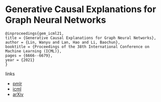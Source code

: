 # Generative Causal Explanations for Graph Neural Networks

```
@inproceedings{gem_icml21,
title = {Generative Causal Explanations for Graph Neural Networks},
author = {Lin, Wanyu and Lan, Hao and Li, Baochun},
booktitle = {Proceedings of the 38th International Conference on Machine Learning (ICML)},
pages = {6666--6679},
year = {2021}
}
```

links
- [pmlr](http://proceedings.mlr.press/v139/lin21d.html)
- [icml](https://icml.cc/Conferences/2021/ScheduleMultitrack?event=8418)
- [arXiv](https://arxiv.org/abs/2104.06643)